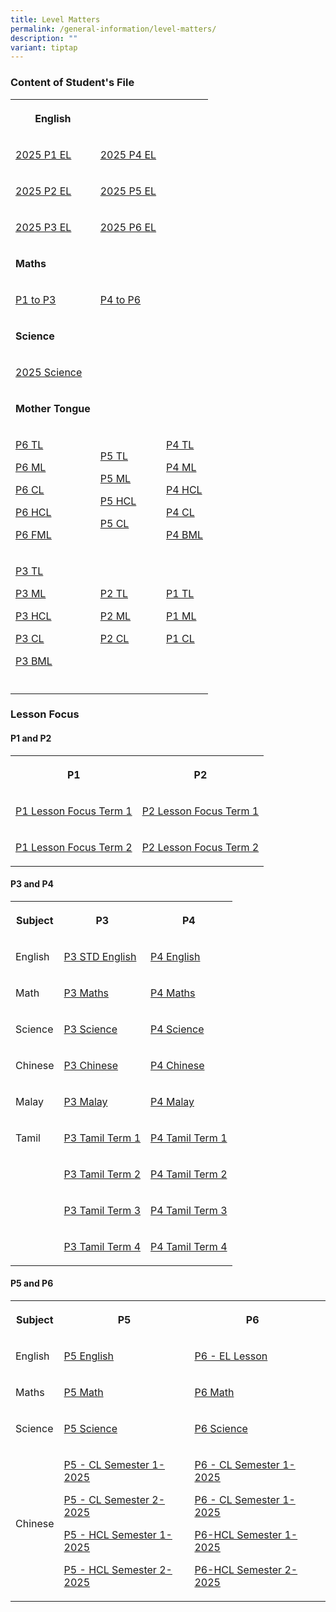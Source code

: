 ```yaml
---
title: Level Matters
permalink: /general-information/level-matters/
description: ""
variant: tiptap
---
```

<h3>Content of Student's File</h3>
<table style="minWidth: 75px">
<colgroup>
<col>
<col>
<col>
</colgroup>
<tbody>
<tr>
<th rowspan="1" colspan="1">
<p>English</p>
</th>
<th rowspan="1" colspan="1">
<p></p>
</th>
<th rowspan="1" colspan="1">
<p></p>
</th>
</tr>
<tr>
<td rowspan="1" colspan="1">
<p><a href="/files/Level Matters/Content/2025_P1_EL_Content_Page__Term_1_.pdf" rel="noopener nofollow" target="_blank">2025 P1 EL</a>
</p>
</td>
<td rowspan="1" colspan="1">
<p><a href="/files/Level Matters/Content/2025_P4_EL_Content_Page__Term_1_.pdf" rel="noopener nofollow" target="_blank">2025 P4 EL</a>
</p>
</td>
<td rowspan="1" colspan="1">
<p></p>
</td>
</tr>
<tr>
<td rowspan="1" colspan="1">
<p><a href="/files/Level Matters/Content/2025_P2_EL_Content_Page__Term_1_.pdf" rel="noopener nofollow" target="_blank">2025 P2 EL</a>
</p>
</td>
<td rowspan="1" colspan="1">
<p><a href="/files/Level Matters/2025_P5_EL_Content_Page_Term_1_Updated.pdf" rel="noopener nofollow" target="_blank">2025 P5 EL</a>
</p>
</td>
<td rowspan="1" colspan="1">
<p></p>
</td>
</tr>
<tr>
<td rowspan="1" colspan="1">
<p><a href="/files/Level Matters/Content/2025_P3_EL_Content_Page__Term_1_.pdf" rel="noopener nofollow" target="_blank">2025 P3 EL</a>
</p>
</td>
<td rowspan="1" colspan="1">
<p><a href="/files/Level Matters/Content/2025_EL_Content_Page_P6_Updated_.pdf" rel="noopener nofollow" target="_blank">2025 P6 EL</a>
</p>
</td>
<td rowspan="1" colspan="1">
<p></p>
</td>
</tr>
<tr>
<td rowspan="1" colspan="1">
<p><strong>Maths</strong>
</p>
</td>
<td rowspan="1" colspan="1">
<p></p>
</td>
<td rowspan="1" colspan="1">
<p></p>
</td>
</tr>
<tr>
<td rowspan="1" colspan="1">
<p><a href="/files/Level Matters/Content/MATH_CONTENT__P1_to_P3_.pdf" rel="noopener nofollow" target="_blank">P1 to P3</a>
</p>
</td>
<td rowspan="1" colspan="1">
<p><a href="/files/Level Matters/Content/MATH_CONTENT__P4_to_P6_.pdf" rel="noopener nofollow" target="_blank">P4 to P6</a>
</p>
</td>
<td rowspan="1" colspan="1">
<p></p>
</td>
</tr>
<tr>
<td rowspan="1" colspan="1">
<p><strong>Science</strong>
</p>
</td>
<td rowspan="1" colspan="1">
<p></p>
</td>
<td rowspan="1" colspan="1">
<p></p>
</td>
</tr>
<tr>
<td rowspan="1" colspan="1">
<p><a href="/files/Level Matters/Content/Contents_Page___Science.pdf" rel="noopener nofollow" target="_blank">2025 Science</a>
</p>
<p></p>
</td>
<td rowspan="1" colspan="1">
<p></p>
</td>
<td rowspan="1" colspan="1">
<p></p>
</td>
</tr>
<tr>
<td rowspan="1" colspan="1">
<p><strong>Mother Tongue</strong>
</p>
</td>
<td rowspan="1" colspan="1">
<p></p>
</td>
<td rowspan="1" colspan="1">
<p></p>
</td>
</tr>
<tr>
<td rowspan="1" colspan="1">
<p><a href="/files/Level Matters/Content/Content_Page_P6_TL_Term_1.pdf" rel="noopener nofollow" target="_blank">P6 TL</a>
</p>
<p><a href="/files/Level Matters/Content/Content_Page_P6_ML_Term_1.pdf" rel="noopener nofollow" target="_blank">P6 ML</a>
</p>
<p><a href="/files/Level Matters/Content/Content_Page_P6_CL_Term_1.pdf" rel="noopener nofollow" target="_blank">P6 CL</a>
</p>
<p><a href="/files/Level Matters/Content/Content_Page_P6_HCL_Term_1.pdf" rel="noopener nofollow" target="_blank">P6 HCL</a>
</p>
<p><a href="/files/Level Matters/Content/Content_Page_P6_FML_Term_1.pdf" rel="noopener nofollow" target="_blank">P6 FML</a>
</p>
</td>
<td rowspan="1" colspan="1">
<p><a href="/files/Level Matters/Content/Content_Page_P5_TL_Term_1.pdf" rel="noopener nofollow" target="_blank">P5 TL</a>
</p>
<p><a href="/files/Level Matters/Content/Content_Page_P5_ML_Term_1.pdf" rel="noopener nofollow" target="_blank">P5 ML</a>
</p>
<p><a href="/files/Level Matters/Content/Content_Page_P5_HCL_Term_1.pdf" rel="noopener nofollow" target="_blank">P5 HCL</a>
</p>
<p><a href="/files/Level Matters/Content/Content_Page_P5_CL_Term_1.pdf" rel="noopener nofollow" target="_blank">P5 CL</a>
</p>
<p></p>
</td>
<td rowspan="1" colspan="1">
<p><a href="/files/Level Matters/Content/Content_Page_P4_TL_Term_1.pdf" rel="noopener nofollow" target="_blank">P4 TL</a>
</p>
<p><a href="/files/Level Matters/Content/Content_Page_P4_ML_Term_1.pdf" rel="noopener nofollow" target="_blank">P4 ML</a>
</p>
<p><a href="/files/Level Matters/Content/Content_Page_P4_HCL_Term_1.pdf" rel="noopener nofollow" target="_blank">P4 HCL</a>
</p>
<p><a href="/files/Level Matters/Content/Content_Page_P4_CL_Term_1.pdf" rel="noopener nofollow" target="_blank">P4 CL</a>
</p>
<p><a href="/files/Level Matters/Content/Content_Page_P4_BML_Term_1.pdf" rel="noopener nofollow" target="_blank">P4 BML</a>
</p>
</td>
</tr>
<tr>
<td rowspan="1" colspan="1">
<p><a href="/files/Level Matters/Content/Content_Page_P3_TL_Term_1.pdf" rel="noopener nofollow" target="_blank">P3 TL</a>
</p>
<p><a href="/files/Level Matters/Content/Content_Page_P3_ML_Term_1.pdf" rel="noopener nofollow" target="_blank">P3 ML</a>
</p>
<p><a href="/files/Level Matters/Content/Content_Page_P3_HCL_Term_1.pdf" rel="noopener nofollow" target="_blank">P3 HCL</a>
</p>
<p><a href="/files/Level Matters/Content/Content_Page_P3_CL_Term_1.pdf" rel="noopener nofollow" target="_blank">P3 CL</a>
</p>
<p><a href="/files/Level Matters/Content/Content_Page_P3_BML_Term_1.pdf" rel="noopener nofollow" target="_blank">P3 BML</a>
</p>
</td>
<td rowspan="1" colspan="1">
<p><a href="/files/Level Matters/Content/Content_Page_P2_TL_Term_1.pdf" rel="noopener nofollow" target="_blank">P2 TL</a>
</p>
<p><a href="/files/Level Matters/Content/Content_Page_P2_ML_Term_1.pdf" rel="noopener nofollow" target="_blank">P2 ML</a>
</p>
<p><a href="/files/Level Matters/Content/Content_Page_P2_CL_Term_1.pdf" rel="noopener nofollow" target="_blank">P2 CL</a>
</p>
</td>
<td rowspan="1" colspan="1">
<p><a href="/files/Level Matters/Content/Content_Page_P1_TL_Term_1.pdf" rel="noopener nofollow" target="_blank">P1 TL</a>
</p>
<p><a href="/files/Level Matters/Content/Content_Page_P1_ML_Term_1.pdf" rel="noopener nofollow" target="_blank">P1 ML</a>
</p>
<p><a href="/files/Level Matters/Content/Content_Page_P1_CL_Term_1.pdf" rel="noopener nofollow" target="_blank">P1 CL</a>
</p>
</td>
</tr>
<tr>
<td rowspan="1" colspan="1">
<p></p>
</td>
<td rowspan="1" colspan="1">
<p></p>
</td>
<td rowspan="1" colspan="1">
<p></p>
</td>
</tr>
</tbody>
</table>
<h3>Lesson Focus</h3>
<h4>P1 and P2</h4>
<table style="minWidth: 50px">
<colgroup>
<col>
<col>
</colgroup>
<tbody>
<tr>
<th rowspan="1" colspan="1">
<p>P1</p>
</th>
<th rowspan="1" colspan="1">
<p>P2</p>
</th>
</tr>
<tr>
<td rowspan="1" colspan="1">
<p><a href="/files/P1_Lesson_Focus___Term_1_.pdf" rel="noopener nofollow" target="_blank">P1 Lesson Focus Term 1</a>
</p>
</td>
<td rowspan="1" colspan="1">
<p><a href="/files/P2_Lesson_Focus___Term_1.pdf" rel="noopener nofollow" target="_blank">P2 Lesson Focus Term 1</a>
</p>
</td>
</tr>
<tr>
<td rowspan="1" colspan="1">
<p><a href="/files/Level Matters/P1_Lesson_Focus___Term_2__1_.pdf" rel="noopener nofollow" target="_blank">P1 Lesson Focus Term 2</a>
</p>
</td>
<td rowspan="1" colspan="1">
<p><a href="/files/Level Matters/P2_Lesson_Focus___Term_2__1_.pdf" rel="noopener nofollow" target="_blank">P2 Lesson Focus Term 2</a>
</p>
</td>
</tr>
</tbody>
</table>
<p></p>
<h4>P3 and P4</h4>
<table style="minWidth: 75px">
<colgroup>
<col>
<col>
<col>
</colgroup>
<tbody>
<tr>
<th rowspan="1" colspan="1">
<p>Subject</p>
</th>
<th rowspan="1" colspan="1">
<p>P3</p>
</th>
<th rowspan="1" colspan="1">
<p>P4</p>
</th>
</tr>
<tr>
<td rowspan="1" colspan="1">
<p>English</p>
</td>
<td rowspan="1" colspan="1">
<p><a href="/files/Level Matters/2025_P3_STD_ENGLISH_TOS_Updated___8_April.pdf" rel="noopener nofollow" target="_blank">P3 STD English</a>
</p>
</td>
<td rowspan="1" colspan="1">
<p><a href="/files/Level Matters/2025_P4_STD_ENGLISH_TOS_Updated_.pdf" rel="noopener nofollow" target="_blank">P4 English</a>
</p>
</td>
</tr>
<tr>
<td rowspan="1" colspan="1">
<p>Math</p>
</td>
<td rowspan="1" colspan="1">
<p><a href="/files/Level Matters/P3_Maths_Lesson_Focus_updated_2025.pdf" rel="noopener nofollow" target="_blank">P3 Maths</a>
</p>
</td>
<td rowspan="1" colspan="1">
<p><a href="/files/Level Matters/P4_Maths_lesson_focus_updated_2025.pdf" rel="noopener nofollow" target="_blank">P4 Maths</a>
</p>
</td>
</tr>
<tr>
<td rowspan="1" colspan="1">
<p>Science</p>
</td>
<td rowspan="1" colspan="1">
<p><a href="/files/Level Matters/P3_Science.pdf" rel="noopener nofollow" target="_blank">P3 Science</a>
</p>
</td>
<td rowspan="1" colspan="1">
<p><a href="/files/Level Matters/P4_Science.pdf" rel="noopener nofollow" target="_blank">P4 Science</a>
</p>
</td>
</tr>
<tr>
<td rowspan="1" colspan="1">
<p>Chinese</p>
</td>
<td rowspan="1" colspan="1">
<p><a href="/files/P3%20CL.pdf" rel="noopener noreferrer nofollow" target="_blank">P3 Chinese</a>
</p>
</td>
<td rowspan="1" colspan="1">
<p><a href="/files/P4%20CL.pdf" rel="noopener noreferrer nofollow" target="_blank">P4 Chinese</a>
</p>
</td>
</tr>
<tr>
<td rowspan="1" colspan="1">
<p>Malay</p>
</td>
<td rowspan="1" colspan="1">
<p><a href="/files/P3%20ML.pdf" rel="noopener noreferrer nofollow" target="_blank">P3 Malay</a>
</p>
</td>
<td rowspan="1" colspan="1">
<p><a href="/files/P4%20ML.pdf" rel="noopener noreferrer nofollow" target="_blank">P4 Malay</a>
</p>
</td>
</tr>
<tr>
<td rowspan="1" colspan="1">
<p>Tamil</p>
</td>
<td rowspan="1" colspan="1">
<p><a href="/files/P3%20TL%20T1.pdf" rel="noopener noreferrer nofollow" target="_blank">P3 Tamil Term 1</a>
</p>
</td>
<td rowspan="1" colspan="1">
<p><a href="/files/P4%20TL%20T1.pdf" rel="noopener noreferrer nofollow" target="_blank">P4 Tamil Term 1</a>
</p>
</td>
</tr>
<tr>
<td rowspan="1" colspan="1">
<p></p>
</td>
<td rowspan="1" colspan="1">
<p><a href="/files/P3%20TL%20T2.pdf" rel="noopener noreferrer nofollow" target="_blank">P3 Tamil Term 2</a>
</p>
</td>
<td rowspan="1" colspan="1">
<p><a href="/files/P4%20TL%20T2.pdf" rel="noopener noreferrer nofollow" target="_blank">P4 Tamil Term 2</a>
</p>
</td>
</tr>
<tr>
<td rowspan="1" colspan="1">
<p></p>
</td>
<td rowspan="1" colspan="1">
<p><a href="/files/P3%20TL%20T3.pdf" rel="noopener noreferrer nofollow" target="_blank">P3 Tamil Term 3</a>
</p>
</td>
<td rowspan="1" colspan="1">
<p><a href="/files/P4%20TL%20T3.pdf" rel="noopener noreferrer nofollow" target="_blank">P4 Tamil Term 3</a>
</p>
</td>
</tr>
<tr>
<td rowspan="1" colspan="1">
<p></p>
</td>
<td rowspan="1" colspan="1">
<p><a href="/files/P3%20TL%20T4.pdf" rel="noopener noreferrer nofollow" target="_blank">P3 Tamil Term 4</a>
</p>
</td>
<td rowspan="1" colspan="1">
<p><a href="/files/P4%20TL%20T4.pdf" rel="noopener noreferrer nofollow" target="_blank">P4 Tamil Term 4</a>
</p>
</td>
</tr>
</tbody>
</table>
<h4>P5 and P6</h4>
<table style="minWidth: 100px">
<colgroup>
<col>
<col>
<col>
<col>
</colgroup>
<tbody>
<tr>
<th rowspan="1" colspan="1">
<p>Subject</p>
</th>
<th rowspan="1" colspan="1">
<p>P5</p>
</th>
<th rowspan="1" colspan="1">
<p>P6</p>
</th>
<th rowspan="1" colspan="1">
<p></p>
</th>
</tr>
<tr>
<td rowspan="1" colspan="1">
<p>English</p>
</td>
<td rowspan="1" colspan="1">
<p><a href="/files/Level Matters/2025_P5_EL_Content_Page_Term_1_Updated.pdf" rel="noopener nofollow" target="_blank">P5 English</a>
</p>
</td>
<td rowspan="1" colspan="1">
<p><a href="/files/Level Matters/2025_P6_ADP_ENGLISH_LANGUAGE_LESSON_FOCUS.pdf" rel="noopener nofollow" target="_blank">P6 - EL Lesson</a>
</p>
</td>
<td rowspan="1" colspan="1">
<p></p>
</td>
</tr>
<tr>
<td rowspan="1" colspan="1">
<p>Maths</p>
</td>
<td rowspan="1" colspan="1">
<p><a href="/files/Level Matters/P5_Math_Lesson_Focus.pdf" rel="noopener nofollow" target="_blank">P5 Math</a>
</p>
</td>
<td rowspan="1" colspan="1">
<p><a href="/files/Level Matters/P6_Math_Lesson_Focus.pdf" rel="noopener nofollow" target="_blank">P6 Math</a>
</p>
</td>
<td rowspan="1" colspan="1">
<p></p>
</td>
</tr>
<tr>
<td rowspan="1" colspan="1">
<p>Science</p>
</td>
<td rowspan="1" colspan="1">
<p><a href="/files/Level Matters/P5_Science_Lesson_Focus.pdf" rel="noopener nofollow" target="_blank">P5 Science</a>
</p>
</td>
<td rowspan="1" colspan="1">
<p><a href="/files/Level Matters/P6_Science_Lesson_Focus.pdf" rel="noopener nofollow" target="_blank">P6 Science</a>
</p>
</td>
<td rowspan="1" colspan="1">
<p></p>
</td>
</tr>
<tr>
<td rowspan="1" colspan="1">
<p>Chinese</p>
<p></p>
</td>
<td rowspan="1" colspan="1">
<p><a href="/files/Level Matters/P5_CL_Semester_1_2025_Lesson_Focus.pdf" rel="noopener nofollow" target="_blank">P5 - CL Semester 1-2025</a>
</p>
<p><a href="/files/Level Matters/P5_CL_Semester_2_2025_Lesson_Focus.pdf" rel="noopener nofollow" target="_blank">P5 - CL Semester 2-2025</a>
</p>
<p><a href="/files/Level Matters/P5_HCL_Semester_1_2025_Lesson_Focus.pdf" rel="noopener nofollow" target="_blank">P5 - HCL Semester 1-2025</a>
</p>
<p><a href="/files/Level Matters/P5_HCL_Semester_2_2025_Lesson_Focus.pdf" rel="noopener nofollow" target="_blank">P5 - HCL Semester 2-2025</a>
</p>
</td>
<td rowspan="1" colspan="1">
<p><a href="/files/Level Matters/P6_CL_Semester_1_2025_Lesson_Focus.pdf" rel="noopener nofollow" target="_blank">P6 - CL Semester 1-2025</a>
</p>
<p><a href="/files/Level Matters/P6_CL_Semester_2_2025_Lesson_Focus.pdf" rel="noopener nofollow" target="_blank">P6 - CL Semester 1-2025</a>
</p>
<p><a href="/files/Level Matters/P6_HCL_Semester_1_2025_Lesson_Focus.pdf" rel="noopener nofollow" target="_blank">P6-HCL Semester 1-2025</a>
</p>
<p><a href="/files/Level Matters/P6_HCL_Semester_2_2025_Lesson_Focus.pdf" rel="noopener nofollow" target="_blank">P6-HCL Semester 2-2025</a>
</p>
</td>
<td rowspan="1" colspan="1">
<p></p>
</td>
</tr>
</tbody>
</table>
<p></p>